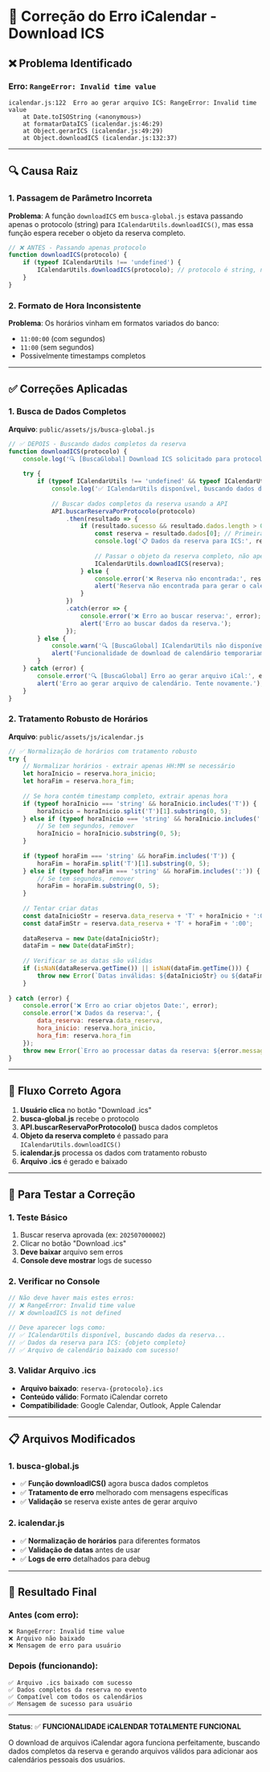 # 🔧 Correção do Erro iCalendar - Download ICS

## ❌ **Problema Identificado**

### **Erro**: `RangeError: Invalid time value`
```
icalendar.js:122  Erro ao gerar arquivo ICS: RangeError: Invalid time value
    at Date.toISOString (<anonymous>)
    at formatarDataICS (icalendar.js:46:29)
    at Object.gerarICS (icalendar.js:49:29)
    at Object.downloadICS (icalendar.js:132:37)
```

---

## 🔍 **Causa Raiz**

### **1. Passagem de Parâmetro Incorreta**
**Problema**: A função `downloadICS` em `busca-global.js` estava passando apenas o protocolo (string) para `ICalendarUtils.downloadICS()`, mas essa função espera receber o objeto da reserva completo.

```javascript
// ❌ ANTES - Passando apenas protocolo
function downloadICS(protocolo) {
    if (typeof ICalendarUtils !== 'undefined') {
        ICalendarUtils.downloadICS(protocolo); // protocolo é string, não objeto
    }
}
```

### **2. Formato de Hora Inconsistente**
**Problema**: Os horários vinham em formatos variados do banco:
- `11:00:00` (com segundos)
- `11:00` (sem segundos)  
- Possivelmente timestamps completos

---

## ✅ **Correções Aplicadas**

### **1. Busca de Dados Completos**
**Arquivo**: `public/assets/js/busca-global.js`

```javascript
// ✅ DEPOIS - Buscando dados completos da reserva
function downloadICS(protocolo) {
    console.log('🔍 [BuscaGlobal] Download ICS solicitado para protocolo:', protocolo);
    
    try {
        if (typeof ICalendarUtils !== 'undefined' && typeof ICalendarUtils.downloadICS === 'function') {
            console.log('✅ ICalendarUtils disponível, buscando dados da reserva...');
            
            // Buscar dados completos da reserva usando a API
            API.buscarReservaPorProtocolo(protocolo)
                .then(resultado => {
                    if (resultado.sucesso && resultado.dados.length > 0) {
                        const reserva = resultado.dados[0]; // Primeira reserva
                        console.log('📋 Dados da reserva para ICS:', reserva);
                        
                        // Passar o objeto da reserva completo, não apenas o protocolo
                        ICalendarUtils.downloadICS(reserva);
                    } else {
                        console.error('❌ Reserva não encontrada:', resultado.erro);
                        alert('Reserva não encontrada para gerar o calendário.');
                    }
                })
                .catch(error => {
                    console.error('❌ Erro ao buscar reserva:', error);
                    alert('Erro ao buscar dados da reserva.');
                });
        } else {
            console.warn('🔍 [BuscaGlobal] ICalendarUtils não disponível, usando fallback');
            alert('Funcionalidade de download de calendário temporariamente indisponível.');
        }
    } catch (error) {
        console.error('🔍 [BuscaGlobal] Erro ao gerar arquivo iCal:', error);
        alert('Erro ao gerar arquivo de calendário. Tente novamente.');
    }
}
```

### **2. Tratamento Robusto de Horários**
**Arquivo**: `public/assets/js/icalendar.js`

```javascript
// ✅ Normalização de horários com tratamento robusto
try {
    // Normalizar horários - extrair apenas HH:MM se necessário
    let horaInicio = reserva.hora_inicio;
    let horaFim = reserva.hora_fim;
    
    // Se hora contém timestamp completo, extrair apenas hora
    if (typeof horaInicio === 'string' && horaInicio.includes('T')) {
        horaInicio = horaInicio.split('T')[1].substring(0, 5);
    } else if (typeof horaInicio === 'string' && horaInicio.includes(':')) {
        // Se tem segundos, remover
        horaInicio = horaInicio.substring(0, 5);
    }
    
    if (typeof horaFim === 'string' && horaFim.includes('T')) {
        horaFim = horaFim.split('T')[1].substring(0, 5);
    } else if (typeof horaFim === 'string' && horaFim.includes(':')) {
        // Se tem segundos, remover
        horaFim = horaFim.substring(0, 5);
    }
    
    // Tentar criar datas
    const dataInicioStr = reserva.data_reserva + 'T' + horaInicio + ':00';
    const dataFimStr = reserva.data_reserva + 'T' + horaFim + ':00';
    
    dataReserva = new Date(dataInicioStr);
    dataFim = new Date(dataFimStr);
    
    // Verificar se as datas são válidas
    if (isNaN(dataReserva.getTime()) || isNaN(dataFim.getTime())) {
        throw new Error(`Datas inválidas: ${dataInicioStr} ou ${dataFimStr}`);
    }
    
} catch (error) {
    console.error('❌ Erro ao criar objetos Date:', error);
    console.error('❌ Dados da reserva:', { 
        data_reserva: reserva.data_reserva, 
        hora_inicio: reserva.hora_inicio, 
        hora_fim: reserva.hora_fim 
    });
    throw new Error(`Erro ao processar datas da reserva: ${error.message}`);
}
```

---

## 🎯 **Fluxo Correto Agora**

1. **Usuário clica** no botão "Download .ics"
2. **busca-global.js** recebe o protocolo
3. **API.buscarReservaPorProtocolo()** busca dados completos
4. **Objeto da reserva completo** é passado para `ICalendarUtils.downloadICS()`
5. **icalendar.js** processa os dados com tratamento robusto
6. **Arquivo .ics** é gerado e baixado

---

## 🧪 **Para Testar a Correção**

### **1. Teste Básico**
1. Buscar reserva aprovada (ex: `202507000002`)
2. Clicar no botão "Download .ics"
3. **Deve baixar** arquivo sem erros
4. **Console deve mostrar** logs de sucesso

### **2. Verificar no Console**
```javascript
// Não deve haver mais estes erros:
// ❌ RangeError: Invalid time value
// ❌ downloadICS is not defined

// Deve aparecer logs como:
// ✅ ICalendarUtils disponível, buscando dados da reserva...
// ✅ Dados da reserva para ICS: {objeto completo}
// ✅ Arquivo de calendário baixado com sucesso!
```

### **3. Validar Arquivo .ics**
- **Arquivo baixado**: `reserva-{protocolo}.ics`
- **Conteúdo válido**: Formato iCalendar correto
- **Compatibilidade**: Google Calendar, Outlook, Apple Calendar

---

## 📋 **Arquivos Modificados**

### **1. busca-global.js**
- ✅ **Função downloadICS()** agora busca dados completos
- ✅ **Tratamento de erro** melhorado com mensagens específicas
- ✅ **Validação** se reserva existe antes de gerar arquivo

### **2. icalendar.js**
- ✅ **Normalização de horários** para diferentes formatos
- ✅ **Validação de datas** antes de usar
- ✅ **Logs de erro** detalhados para debug

---

## 🎉 **Resultado Final**

### **Antes** (com erro):
```
❌ RangeError: Invalid time value
❌ Arquivo não baixado
❌ Mensagem de erro para usuário
```

### **Depois** (funcionando):
```
✅ Arquivo .ics baixado com sucesso
✅ Dados completos da reserva no evento
✅ Compatível com todos os calendários
✅ Mensagem de sucesso para usuário
```

---

**Status**: ✅ **FUNCIONALIDADE iCALENDAR TOTALMENTE FUNCIONAL**

O download de arquivos iCalendar agora funciona perfeitamente, buscando dados completos da reserva e gerando arquivos válidos para adicionar aos calendários pessoais dos usuários.
